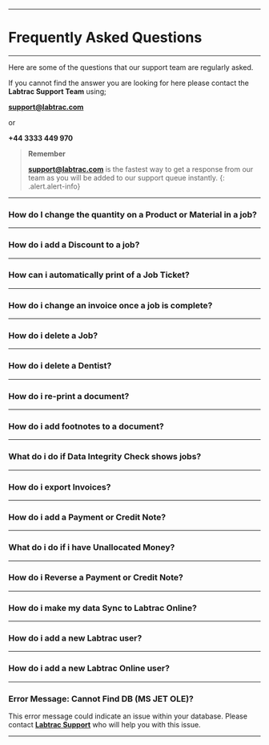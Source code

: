 - - -

# Frequently Asked Questions

- - -

Here are some of the questions that our support team are regularly asked.

If you cannot find the answer you are looking for here please contact the **Labtrac Support Team** using;

<a name="supportfaq"></a>

**support@labtrac.com**

or

**+44 3333 449 970**

>**Remember**
>
>**support@labtrac.com** is the fastest way to get a response from our team as you will be added to our support queue instantly.
{: .alert.alert-info}

- - -

### How do I change the quantity on a Product or Material in a job?

- - -

### How do i add a Discount to a job?

- - - 

### How can i automatically print of a Job Ticket?

- - - 

### How do i change an invoice once a job is complete?

- - - 

### How do i delete a Job?

- - -

### How do i delete a Dentist?

- - -

### How do i re-print a document?

- - -

### How do i add footnotes to a document?

- - -

### What do i do if Data Integrity Check shows jobs?

- - - 

### How do i export Invoices?

- - -

### How do i add a Payment or Credit Note?

- - - 

### What do i do if i have Unallocated Money?

- - -

### How do i Reverse a Payment or Credit Note?

- - -

### How do i make my data Sync to Labtrac Online?

- - -

### How do i add a new Labtrac user?

- - -

### How do i add a new Labtrac Online user?

- - - 

### Error Message: Cannot Find DB (MS JET OLE)?

This error message could indicate an issue within your database. Please contact [**Labtrac Support**](#supportfaq) who will help you with this issue.

- - -


